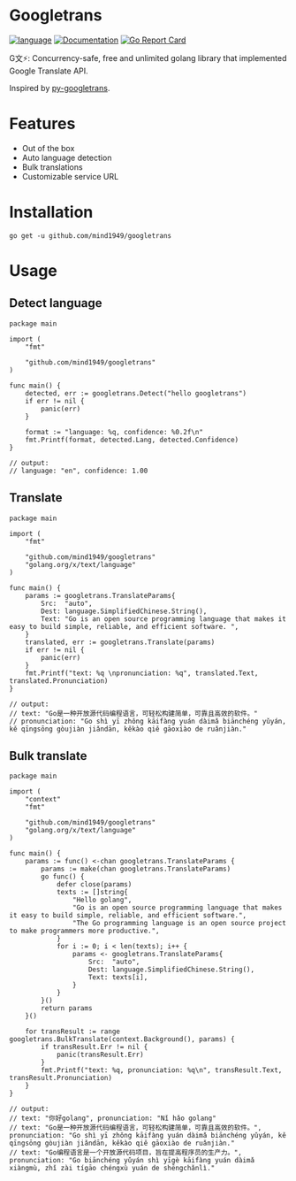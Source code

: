 # Googletrans
[![language](https://img.shields.io/badge/language-Golang-blue)](https://golang.org/)
[![Documentation](https://godoc.org/github.com/mind1949/googletrans?status.svg)](https://godoc.org/github.com/mind1949/googletrans)
[![Go Report Card](https://goreportcard.com/badge/github.com/mind1949/googletrans)](https://goreportcard.com/report/github.com/mind1949/googletrans)

G文⚡️: Concurrency-safe, free and unlimited golang library that implemented Google Translate API.

Inspired by [py-googletrans](https://github.com/ssut/py-googletrans).

# Features
* Out of the box
* Auto language detection
* Bulk translations
* Customizable service URL
 
# Installation

```
go get -u github.com/mind1949/googletrans
```

# Usage

## Detect language
```golang
package main

import (
	"fmt"

	"github.com/mind1949/googletrans"
)

func main() {
	detected, err := googletrans.Detect("hello googletrans")
	if err != nil {
		panic(err)
	}

	format := "language: %q, confidence: %0.2f\n"
	fmt.Printf(format, detected.Lang, detected.Confidence)
}

// output:
// language: "en", confidence: 1.00
```

## Translate
```golang
package main

import (
	"fmt"

	"github.com/mind1949/googletrans"
	"golang.org/x/text/language"
)

func main() {
	params := googletrans.TranslateParams{
		Src:  "auto",
		Dest: language.SimplifiedChinese.String(),
		Text: "Go is an open source programming language that makes it easy to build simple, reliable, and efficient software. ",
	}
	translated, err := googletrans.Translate(params)
	if err != nil {
		panic(err)
	}
	fmt.Printf("text: %q \npronunciation: %q", translated.Text, translated.Pronunciation)
}

// output:
// text: "Go是一种开放源代码编程语言，可轻松构建简单，可靠且高效的软件。"
// pronunciation: "Go shì yī zhǒng kāifàng yuán dàimǎ biānchéng yǔyán, kě qīngsōng gòujiàn jiǎndān, kěkào qiě gāoxiào de ruǎnjiàn."
```

## Bulk translate
```golang
package main

import (
	"context"
	"fmt"

	"github.com/mind1949/googletrans"
	"golang.org/x/text/language"
)

func main() {
	params := func() <-chan googletrans.TranslateParams {
		params := make(chan googletrans.TranslateParams)
		go func() {
			defer close(params)
			texts := []string{
				"Hello golang",
				"Go is an open source programming language that makes it easy to build simple, reliable, and efficient software.",
				"The Go programming language is an open source project to make programmers more productive.",
			}
			for i := 0; i < len(texts); i++ {
				params <- googletrans.TranslateParams{
					Src:  "auto",
					Dest: language.SimplifiedChinese.String(),
					Text: texts[i],
				}
			}
		}()
		return params
	}()

	for transResult := range googletrans.BulkTranslate(context.Background(), params) {
		if transResult.Err != nil {
			panic(transResult.Err)
		}
		fmt.Printf("text: %q, pronunciation: %q\n", transResult.Text, transResult.Pronunciation)
	}
}

// output:
// text: "你好golang", pronunciation: "Nǐ hǎo golang"
// text: "Go是一种开放源代码编程语言，可轻松构建简单，可靠且高效的软件。", pronunciation: "Go shì yī zhǒng kāifàng yuán dàimǎ biānchéng yǔyán, kě qīngsōng gòujiàn jiǎndān, kěkào qiě gāoxiào de ruǎnjiàn."
// text: "Go编程语言是一个开放源代码项目，旨在提高程序员的生产力。", pronunciation: "Go biānchéng yǔyán shì yīgè kāifàng yuán dàimǎ xiàngmù, zhǐ zài tígāo chéngxù yuán de shēngchǎnlì."

```
